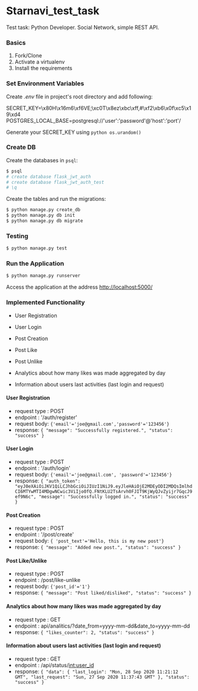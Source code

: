 # Starnavi_test_task

Test task: Python Developer. Social Network, simple REST API.

### Basics

1. Fork/Clone
1. Activate a virtualenv
1. Install the requirements

### Set Environment Variables

Create *.env* file in project's root directory and add following:

SECRET_KEY=\x80H\x16m6\xf6VE;\xc0T\x8ez\xbc\xff,#\xf2\xb6\x0f\xc5\x19\xd4
POSTGRES_LOCAL_BASE=postgresql://'user':'password'@'host':'port'/

Generate your SECRET_KEY using ```python os.urandom()```

### Create DB

Create the databases in `psql`:

```sh
$ psql
# create database flask_jwt_auth
# create database flask_jwt_auth_test
# \q
```

Create the tables and run the migrations:

```sh
$ python manage.py create_db
$ python manage.py db init
$ python manage.py db migrate
```
### Testing

```sh
$ python manage.py test
```

### Run the Application

```sh
$ python manage.py runserver
```
Access the application at the address [http://localhost:5000/](http://localhost:5000/)


### Implemented Functionality

- User Registration 

- User Login
 
- Post Creation

- Post Like

- Post Unlike

- Analytics about how many likes was made aggregated by day

- Information about users last activities (last login and request)

#### User Registration

- request type : POST
- endpoint : '/auth/register'
- request body: ```{'email'='joe@gmail.com','password'='123456'}```
- response: ```{
    "message": "Successfully registered.",
    "status": "success"
}```

#### User Login

- request type : POST
- endpoint :  '/auth/login'
- request body: ```{'email'='joe@gmail.com', 'password'='123456'}```
- response: ```{
    "auth_token": "eyJ0eXAiOiJKV1QiLCJhbGciOiJIUzI1NiJ9.eyJleHAiOjE2MDEyODI2MDQsImlhdCI6MTYwMTI4MDgwNCwic3ViIjo0fQ.FNtKLU2TsArvh0FJIT9KjWyQJvZyijr7GqcJ9ef9N6c",
    "message": "Successfully logged in.",
    "status": "success"
}```

#### Post Creation

- request type : POST
- endpoint : '/post/create'
- request body: ```{ 'post_text'='Hello, this is my new post'} ```
- response: ```{
    "message": "Added new post.",
    "status": "success"
}```

#### Post Like/Unlike

- request type : POST
- endpoint : /post/like-unlike
- request body: ```{'post_id'='1'}```
- response: ```{
    "message": "Post liked/disliked",
    "status": "success"
}```

#### Analytics about how many likes was made aggregated by day

- request type : GET
- endpoint : api/analitics/?date_from=yyyy-mm-dd&date_to=yyyy-mm-dd
- response: ```{
    "likes_counter": 2,
    "status": "success"
}```

#### Information about users last activities (last login and request)

- request type : GET
- endpoint : /api/status/<int:user_id>
- response: ```{
    "data": {
        "last_login": "Mon, 28 Sep 2020 11:21:12 GMT",
        "last_request": "Sun, 27 Sep 2020 11:37:43 GMT"
    },
    "status": "success"
}```





